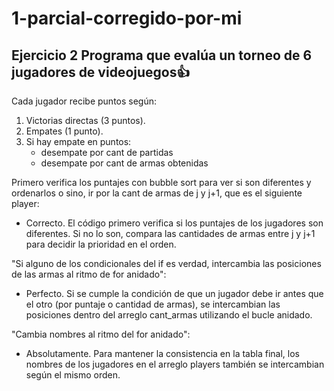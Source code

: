 # 1-parcial-corregido-por-mi

## Ejercicio 2 Programa que evalúa un torneo de 6 jugadores de videojuegos👍
Cada jugador recibe puntos según:
1. Victorias directas (3 puntos).
2. Empates (1 punto).
3. Si hay empate en puntos:
     - desempate por cant de partidas
     - desempate por cant de armas obtenidas
  
Primero verifica los puntajes con bubble sort para ver si son diferentes y ordenarlos o sino, ir por la cant de armas de j y j+1, que es el siguiente player:

- Correcto. El código primero verifica si los puntajes de los jugadores son diferentes. Si no lo son, compara las cantidades de armas entre j y j+1 para decidir la prioridad en el orden.

"Si alguno de los condicionales del if es verdad, intercambia las posiciones de las armas al ritmo de for anidado":

- Perfecto. Si se cumple la condición de que un jugador debe ir antes que el otro (por puntaje o cantidad de armas), se intercambian las posiciones dentro del arreglo cant_armas utilizando el bucle anidado.

"Cambia nombres al ritmo del for anidado":

- Absolutamente. Para mantener la consistencia en la tabla final, los nombres de los jugadores en el arreglo players también se intercambian según el mismo orden.
